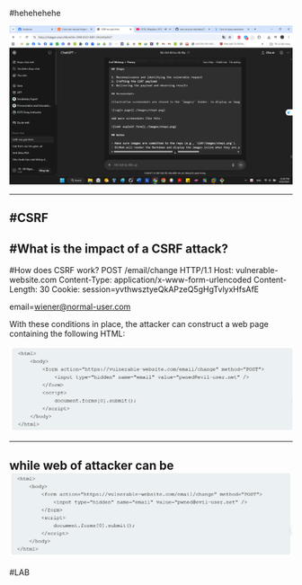 


#hehehehehe

![Login page](./image/image1.png)

---

#CSRF
---
#What is the impact of a CSRF attack?
---
#How does CSRF work?
POST /email/change HTTP/1.1
Host: vulnerable-website.com
Content-Type: application/x-www-form-urlencoded
Content-Length: 30
Cookie: session=yvthwsztyeQkAPzeQ5gHgTvlyxHfsAfE

email=wiener@normal-user.com

With these conditions in place, the attacker can construct a web page containing the following HTML:

![image3](./image/image3.png)

---
while web of attacker can be
![image4](./image/image4.png)
---

#LAB




